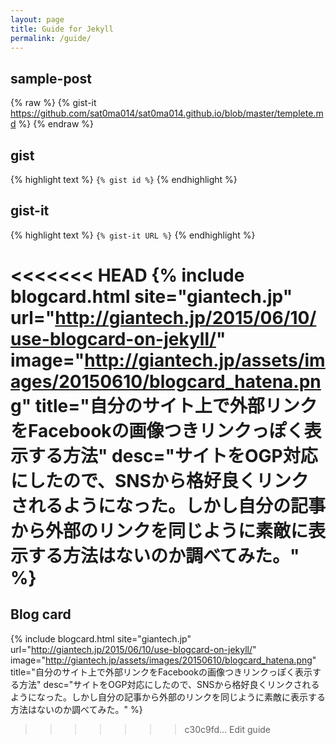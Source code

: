 ```yaml
---
layout: page
title: Guide for Jekyll
permalink: /guide/
---
```


## sample-post

{% raw %}
{% gist-it https://github.com/sat0ma014/sat0ma014.github.io/blob/master/templete.md %}
{% endraw %}

## gist

{% highlight text %}
``{% gist id %}``
{% endhighlight %}

## gist-it

{% highlight text %}
`{% gist-it URL %}`
{% endhighlight %}

<<<<<<< HEAD
{% include blogcard.html site="giantech.jp" url="http://giantech.jp/2015/06/10/use-blogcard-on-jekyll/" image="http://giantech.jp/assets/images/20150610/blogcard_hatena.png" title="自分のサイト上で外部リンクをFacebookの画像つきリンクっぽく表示する方法" desc="サイトをOGP対応にしたので、SNSから格好良くリンクされるようになった。しかし自分の記事から外部のリンクを同じように素敵に表示する方法はないのか調べてみた。" %}
=======
## Blog card

{% include blogcard.html site="giantech.jp" url="http://giantech.jp/2015/06/10/use-blogcard-on-jekyll/" image="http://giantech.jp/assets/images/20150610/blogcard_hatena.png" title="自分のサイト上で外部リンクをFacebookの画像つきリンクっぽく表示する方法" desc="サイトをOGP対応にしたので、SNSから格好良くリンクされるようになった。しかし自分の記事から外部のリンクを同じように素敵に表示する方法はないのか調べてみた。" %}
>>>>>>> c30c9fd... Edit guide
